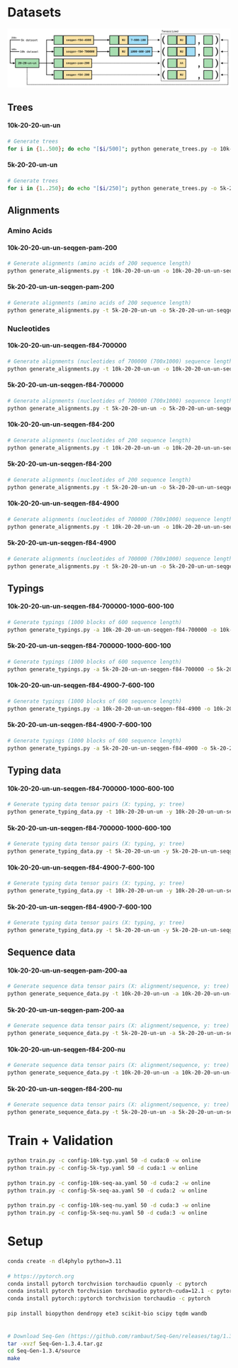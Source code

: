 # Datasets
![Datasets Schema](images/dl4phylo-datasets.png)




## Trees


#### 10k-20-20-un-un
```bash
# Generate trees
for i in {1..500}; do echo "[$i/500]"; python generate_trees.py -o 10k-20-20-un-un -t 20 -l 20 -s uniform -d uniform; done
```
#### 5k-20-20-un-un
```bash
# Generate trees
for i in {1..250}; do echo "[$i/250]"; python generate_trees.py -o 5k-20-20-un-un -t 20 -l 20 -s uniform -d uniform; done
```




## Alignments


### Amino Acids

#### 10k-20-20-un-un-seqgen-pam-200
```bash
# Generate alignments (amino acids of 200 sequence length)
python generate_alignments.py -t 10k-20-20-un-un -o 10k-20-20-un-un-seqgen-pam-200 -g ./sequence_generators/seq-gen -m PAM -l 200
```
#### 5k-20-20-un-un-seqgen-pam-200
```bash
# Generate alignments (amino acids of 200 sequence length)
python generate_alignments.py -t 5k-20-20-un-un -o 5k-20-20-un-un-seqgen-pam-200 -g ./sequence_generators/seq-gen -m PAM -l 200
```


### Nucleotides

#### 10k-20-20-un-un-seqgen-f84-700000
```bash
# Generate alignments (nucleotides of 700000 (700x1000) sequence length)
python generate_alignments.py -t 10k-20-20-un-un -o 10k-20-20-un-un-seqgen-f84-700000 -g ./sequence_generators/seq-gen -m F84 -l 700000
```
#### 5k-20-20-un-un-seqgen-f84-700000
```bash
# Generate alignments (nucleotides of 700000 (700x1000) sequence length)
python generate_alignments.py -t 5k-20-20-un-un -o 5k-20-20-un-un-seqgen-f84-700000 -g ./sequence_generators/seq-gen -m F84 -l 700000
```
#### 10k-20-20-un-un-seqgen-f84-200
```bash
# Generate alignments (nucleotides of 200 sequence length)
python generate_alignments.py -t 10k-20-20-un-un -o 10k-20-20-un-un-seqgen-f84-200 -g ./sequence_generators/seq-gen -m F84 -l 200
```
#### 5k-20-20-un-un-seqgen-f84-200
```bash
# Generate alignments (nucleotides of 200 sequence length)
python generate_alignments.py -t 5k-20-20-un-un -o 5k-20-20-un-un-seqgen-f84-200 -g ./sequence_generators/seq-gen -m F84 -l 200
```
#### 10k-20-20-un-un-seqgen-f84-4900
```bash
# Generate alignments (nucleotides of 700000 (700x1000) sequence length)
python generate_alignments.py -t 10k-20-20-un-un -o 10k-20-20-un-un-seqgen-f84-4900 -g ./sequence_generators/seq-gen -m F84 -l 4900
```
#### 5k-20-20-un-un-seqgen-f84-4900
```bash
# Generate alignments (nucleotides of 700000 (700x1000) sequence length)
python generate_alignments.py -t 5k-20-20-un-un -o 5k-20-20-un-un-seqgen-f84-4900 -g ./sequence_generators/seq-gen -m F84 -l 4900
```




## Typings


#### 10k-20-20-un-un-seqgen-f84-700000-1000-600-100
```bash
# Generate typings (1000 blocks of 600 sequence length)
python generate_typings.py -a 10k-20-20-un-un-seqgen-f84-700000 -o 10k-20-20-un-un-seqgen-f84-700000-1000-600-100 -b 1000 -e 600 -i 100
```
#### 5k-20-20-un-un-seqgen-f84-700000-1000-600-100
```bash
# Generate typings (1000 blocks of 600 sequence length)
python generate_typings.py -a 5k-20-20-un-un-seqgen-f84-700000 -o 5k-20-20-un-un-seqgen-f84-700000-1000-600-100 -b 1000 -e 600 -i 100
```
#### 10k-20-20-un-un-seqgen-f84-4900-7-600-100
```bash
# Generate typings (1000 blocks of 600 sequence length)
python generate_typings.py -a 10k-20-20-un-un-seqgen-f84-4900 -o 10k-20-20-un-un-seqgen-f84-4900-7-600-100 -b 7 -e 600 -i 100
```
#### 5k-20-20-un-un-seqgen-f84-4900-7-600-100
```bash
# Generate typings (1000 blocks of 600 sequence length)
python generate_typings.py -a 5k-20-20-un-un-seqgen-f84-4900 -o 5k-20-20-un-un-seqgen-f84-4900-7-600-100 -b 7 -e 600 -i 100
```




## Typing data


#### 10k-20-20-un-un-seqgen-f84-700000-1000-600-100
```bash
# Generate typing data tensor pairs (X: typing, y: tree)
python generate_typing_data.py -t 10k-20-20-un-un -y 10k-20-20-un-un-seqgen-f84-700000-1000-600-100 -o 10k-20-20-un-un-seqgen-f84-700000-1000-600-100
```
#### 5k-20-20-un-un-seqgen-f84-700000-1000-600-100
```bash
# Generate typing data tensor pairs (X: typing, y: tree)
python generate_typing_data.py -t 5k-20-20-un-un -y 5k-20-20-un-un-seqgen-f84-700000-1000-600-100 -o 5k-20-20-un-un-seqgen-f84-700000-1000-600-100
```
#### 10k-20-20-un-un-seqgen-f84-4900-7-600-100
```bash
# Generate typing data tensor pairs (X: typing, y: tree)
python generate_typing_data.py -t 10k-20-20-un-un -y 10k-20-20-un-un-seqgen-f84-4900-7-600-100 -o 10k-20-20-un-un-seqgen-f84-4900-7-600-100
```
#### 5k-20-20-un-un-seqgen-f84-4900-7-600-100
```bash
# Generate typing data tensor pairs (X: typing, y: tree)
python generate_typing_data.py -t 5k-20-20-un-un -y 5k-20-20-un-un-seqgen-f84-4900-7-600-100 -o 5k-20-20-un-un-seqgen-f84-4900-7-600-100
```




## Sequence data


#### 10k-20-20-un-un-seqgen-pam-200-aa
```bash
# Generate sequence data tensor pairs (X: alignment/sequence, y: tree)
python generate_sequence_data.py -t 10k-20-20-un-un -a 10k-20-20-un-un-seqgen-pam-200 -o 10k-20-20-un-un-seqgen-pam-200-aa -v amino_acids
```
#### 5k-20-20-un-un-seqgen-pam-200-aa
```bash
# Generate sequence data tensor pairs (X: alignment/sequence, y: tree)
python generate_sequence_data.py -t 5k-20-20-un-un -a 5k-20-20-un-un-seqgen-pam-200 -o 5k-20-20-un-un-seqgen-pam-200-aa -v amino_acids
```
#### 10k-20-20-un-un-seqgen-f84-200-nu
```bash
# Generate sequence data tensor pairs (X: alignment/sequence, y: tree)
python generate_sequence_data.py -t 10k-20-20-un-un -a 10k-20-20-un-un-seqgen-f84-200 -o 10k-20-20-un-un-seqgen-f84-200-nu -v nucleotides
```
#### 5k-20-20-un-un-seqgen-f84-200-nu
```bash
# Generate sequence data tensor pairs (X: alignment/sequence, y: tree)
python generate_sequence_data.py -t 5k-20-20-un-un -a 5k-20-20-un-un-seqgen-f84-200 -o 5k-20-20-un-un-seqgen-f84-200-nu -v nucleotides
```




# Train + Validation
```bash
python train.py -c config-10k-typ.yaml 50 -d cuda:0 -w online
python train.py -c config-5k-typ.yaml 50 -d cuda:1 -w online

python train.py -c config-10k-seq-aa.yaml 50 -d cuda:2 -w online
python train.py -c config-5k-seq-aa.yaml 50 -d cuda:2 -w online

python train.py -c config-10k-seq-nu.yaml 50 -d cuda:3 -w online
python train.py -c config-5k-seq-nu.yaml 50 -d cuda:3 -w online
```




# Setup
```bash
conda create -n dl4phylo python=3.11

# https://pytorch.org
conda install pytorch torchvision torchaudio cpuonly -c pytorch                         # linux/windows (cpu)
conda install pytorch torchvision torchaudio pytorch-cuda=12.1 -c pytorch -c nvidia     # linux/windows (cuda)
conda install pytorch::pytorch torchvision torchaudio -c pytorch                        # macos

pip install biopython dendropy ete3 scikit-bio scipy tqdm wandb


# Download Seq-Gen (https://github.com/rambaut/Seq-Gen/releases/tag/1.3.4)
tar -xvzf Seq-Gen-1.3.4.tar.gz
cd Seq-Gen-1.3.4/source
make
```